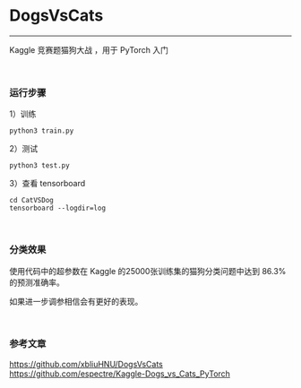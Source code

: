# DogsVsCats
---
Kaggle 竞赛题猫狗大战 ，用于 PyTorch 入门

</br>

### 运行步骤
1）训练
``` shell
python3 train.py
```

2）测试
```shell
python3 test.py
```

3）查看 tensorboard
```shell
cd CatVSDog
tensorboard --logdir=log
```

</br>

### 分类效果
使用代码中的超参数在 Kaggle 的25000张训练集的猫狗分类问题中达到 86.3% 的预测准确率。

如果进一步调参相信会有更好的表现。

</br>

### 参考文章
https://github.com/xbliuHNU/DogsVsCats
https://github.com/espectre/Kaggle-Dogs_vs_Cats_PyTorch